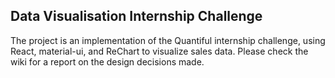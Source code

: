 ## Data Visualisation Internship Challenge
The project is an implementation of the Quantiful internship challenge, using React, material-ui, and ReChart to visualize sales data. Please check the wiki for a report on the design decisions made.
